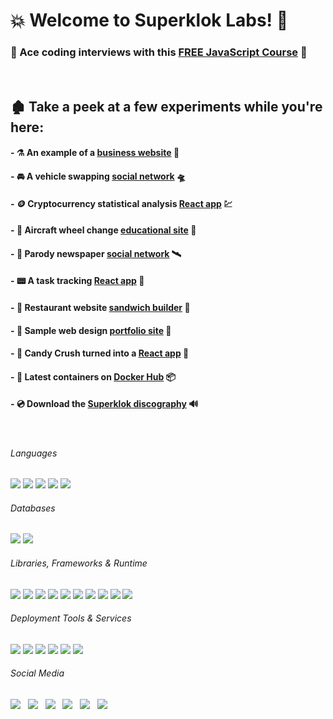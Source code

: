 # :boom: Welcome to Superklok Labs! :dash:

### :rocket: Ace coding interviews with this [FREE JavaScript Course][LearnJavaScript] :100:
<br />

## :derelict_house: Take a peek at a few experiments while you're here:

#### - :alembic: An example of a [business website][superkloklabs] :test_tube:
#### - :oncoming_automobile: A vehicle swapping [social network][swingcars] :flying_saucer:
#### - :coin: Cryptocurrency statistical analysis [React app][cryptostats] :chart:
#### - :flight_departure: Aircraft wheel change [educational site][jetwheelreel] :flight_arrival:
#### - :satellite: Parody newspaper [social network][currentcourant] :artificial_satellite:
#### - :pager: A task tracking [React app][tasktracker] :scroll:
#### - :convenience_store: Restaurant website [sandwich builder][sliderpiler] :hamburger:
#### - :milky_way: Sample web design [portfolio site][trevmorin] :stars:
#### - :candy: Candy Crush turned into a [React app][candycrush] :lollipop:
#### - :whale2: Latest containers on [Docker Hub][dockerhub] :package:
#### - :cd: Download the [Superklok discography][superklok] :loud_sound:

<br />

###### Languages

[<img src="https://img.shields.io/badge/JavaScript-323330?style=for-the-badge&logo=javascript&logoColor=F7DF1E" />][javascript] [<img src="https://img.shields.io/badge/CSS3-1572B6?style=for-the-badge&logo=css3&logoColor=white" />][css] [<img src="https://img.shields.io/badge/HTML5-E34F26?style=for-the-badge&logo=html5&logoColor=white" />][html] [<img src="https://img.shields.io/badge/json-5E5C5C?style=for-the-badge&logo=json&logoColor=white" />][json] [<img src="https://img.shields.io/badge/Markdown-000000?style=for-the-badge&logo=markdown&logoColor=white" />][markdown]

###### Databases

[<img src="https://img.shields.io/badge/MongoDB-white?style=for-the-badge&logo=mongodb&logoColor=4EA94B" />][mongo] [<img src="https://img.shields.io/badge/firebase-ffca28?style=for-the-badge&logo=firebase&logoColor=black" />][firebase]

###### Libraries, Frameworks & Runtime

[<img src="https://img.shields.io/badge/React-20232A?style=for-the-badge&logo=react&logoColor=61DAFB" />][react] [<img src="https://img.shields.io/badge/next%20js-000000?style=for-the-badge&logo=nextdotjs&logoColor=white" />][next] [<img src="https://img.shields.io/badge/Redux-593D88?style=for-the-badge&logo=redux&logoColor=white" />][redux] [<img src="https://img.shields.io/badge/React_Router-CA4245?style=for-the-badge&logo=react-router&logoColor=white" />][reactrouter] [<img src="https://img.shields.io/badge/Express.js-000000?style=for-the-badge&logo=express&logoColor=white" />][express] [<img src="https://img.shields.io/badge/Material--UI-0081CB?style=for-the-badge&logo=material-ui&logoColor=white" />][materialui] [<img src="https://img.shields.io/badge/Chart.js-FF6384?style=for-the-badge&logo=chartdotjs&logoColor=white" />][chartjs] [<img src="https://img.shields.io/badge/Bootstrap-563D7C?style=for-the-badge&logo=bootstrap&logoColor=white" />][bootstrap] [<img src="https://img.shields.io/badge/Node.js-339933?style=for-the-badge&logo=nodedotjs&logoColor=white" />][node] [<img src="https://img.shields.io/badge/npm-CB3837?style=for-the-badge&logo=npm&logoColor=white" />][npm]

###### Deployment Tools & Services

[<img src="https://img.shields.io/badge/kubernetes-326ce5.svg?&style=for-the-badge&logo=kubernetes&logoColor=white" />][kubernetes] [<img src="https://img.shields.io/badge/Docker-2CA5E0?style=for-the-badge&logo=docker&logoColor=white" />][docker] [<img src="https://img.shields.io/badge/Nginx-009639?style=for-the-badge&logo=nginx&logoColor=white" />][nginx] [<img src="https://img.shields.io/static/v1?style=for-the-badge&message=Let%E2%80%99s+Encrypt&color=003A70&logo=Let%E2%80%99s+Encrypt&logoColor=FFFFFF&label=" />][letsencrypt] [<img src="https://img.shields.io/static/v1?style=for-the-badge&message=Vultr&color=007BFC&logo=Vultr&logoColor=FFFFFF&label=" />][vultr] [<img src="https://img.shields.io/badge/Amazon_AWS-232F3E?style=for-the-badge&logo=amazon-aws&logoColor=white" />][aws]

###### Social Media

[<img src="public/assets/img/iconYT.ico" />][youtube] &nbsp; [<img src="public/assets/img/iconTT.ico" />][tiktok] &nbsp; [<img src="public/assets/img/iconIG.ico" />][instagram] &nbsp; [<img src="public/assets/img/iconSC.ico" />][soundcloud] &nbsp; [<img src="public/assets/img/iconAM.ico" />][audiomack] &nbsp; [<img src="public/assets/img/iconBC.ico" />][bandcamp]

<br />
<br />

[LearnJavaScript]: https://github.com/Superklok/LearnJavaScript
[superkloklabs]: https://github.com/Superklok/SuperklokLabs
[swingcars]: https://github.com/Superklok/SwingcarsDotNet
[cryptostats]: https://github.com/Superklok/ReactCryptoStats
[jetwheelreel]: https://github.com/Superklok/JetWheelReelDotCom
[currentcourant]: https://github.com/Superklok/CurrentCourantDotCom
[tasktracker]: https://github.com/Superklok/ReactTaskTracker
[sliderpiler]: https://github.com/Superklok/SliderPilerDotCom
[trevmorin]: https://github.com/Superklok/TrevMorinDotCom
[candycrush]: https://github.com/Superklok/ReactCandyCrush
[dockerhub]: https://hub.docker.com/u/superklok
[superklok]: https://superklok.com/
[javascript]: https://developer.mozilla.org/en-US/docs/Web/JavaScript
[css]: https://developer.mozilla.org/en-US/docs/Web/CSS
[html]: https://developer.mozilla.org/en-US/docs/Web/HTML
[json]: https://developer.mozilla.org/en-US/docs/Web/JavaScript/Reference/Global_Objects/JSON
[markdown]: https://www.markdownguide.org/getting-started/
[mongo]: https://docs.mongodb.com/
[firebase]: https://firebase.google.com/docs
[react]: https://react.dev/learn
[next]: https://nextjs.org/docs
[redux]: https://react-redux.js.org/introduction/getting-started
[reactrouter]: https://reactrouter.com/en/6.10.0/start/overview
[materialui]: https://v4.mui.com/getting-started/installation/
[chartjs]: https://www.chartjs.org/docs/latest/getting-started/installation.html
[express]: https://expressjs.com/en/guide/routing.html
[bootstrap]: https://getbootstrap.com/docs/5.0/getting-started/introduction/
[node]: https://nodejs.org/en/docs/guides/
[npm]: https://docs.npmjs.com/cli/v7/commands/npm
[kubernetes]: https://kubernetes.io/docs/home/
[docker]: https://docs.docker.com/
[nginx]: https://docs.nginx.com/
[letsencrypt]: https://certbot.eff.org/
[vultr]: https://www.vultr.com/
[aws]: https://aws.amazon.com/
[youtube]: https://www.youtube.com/channel/UCNnuDVs9xXqT5PrbL-uP7Vw/featured
[tiktok]: https://www.tiktok.com/@superklok?
[instagram]: https://www.instagram.com/superkloklabs/
[soundcloud]: https://soundcloud.com/user-166803901
[audiomack]: https://audiomack.com/superklok
[bandcamp]: https://superklok.bandcamp.com/